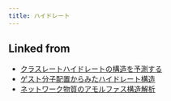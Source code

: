 ```yaml
---
title: ハイドレート
---
```

## Linked from

* [クラスレートハイドレートの構造を予測する](/クラスレートハイドレートの構造を予測する)
* [ゲスト分子配置からみたハイドレート構造](/ゲスト分子配置からみたハイドレート構造)
* [ネットワーク物質のアモルファス構造解析](/ネットワーク物質のアモルファス構造解析)
